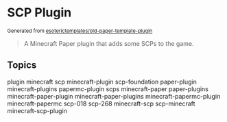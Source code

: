 # SCP Plugin

<sup>Generated from <a href="https://github.com/esoterictemplates/old-paper-template-plugin">esoterictemplates/old-paper-template-plugin</a></sup>

> A Minecraft Paper plugin that adds some SCPs to the game.

## Topics

plugin minecraft scp minecraft-plugin scp-foundation paper-plugin minecraft-plugins papermc-plugin scps minecraft-paper paper-plugins minecraft-paper-plugin minecraft-paper-plugins minecraft-papermc-plugin minecraft-papermc scp-018 scp-268 minecraft-scp scp-minecraft minecraft-scp-plugin
